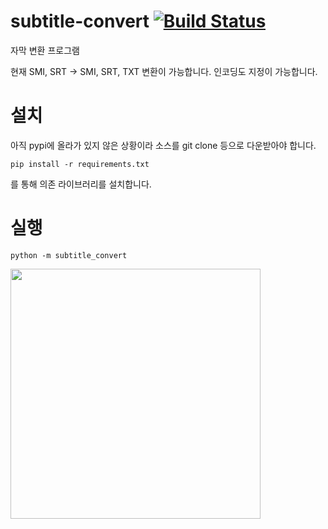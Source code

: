 # subtitle-convert [![Build Status](https://travis-ci.org/handrake/subtitle-convert.svg?branch=master)](https://travis-ci.org/handrake/subtitle-convert)
자막 변환 프로그램

현재 SMI, SRT -> SMI, SRT, TXT 변환이 가능합니다. 인코딩도 지정이 가능합니다.

# 설치

아직 pypi에 올라가 있지 않은 상황이라 소스를 git clone 등으로 다운받아야 합니다.

```
pip install -r requirements.txt
```

를 통해 의존 라이브러리를 설치합니다.

# 실행

```
python -m subtitle_convert
```

<img src="https://i.imgur.com/4MQleRs.png" width="400">
